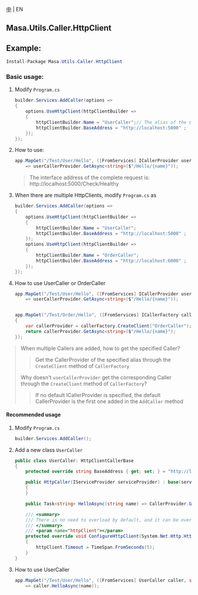[中](README.zh-CN.md) | EN

## Masa.Utils.Caller.HttpClient

## Example:

````c#
Install-Package Masa.Utils.Caller.HttpClient
````

### Basic usage:

1. Modify `Program.cs`

    ```` C#
    builder.Services.AddCaller(options =>
    {
        options.UseHttpClient(httpClientBuilder =>
        {
            httpClientBuilder.Name = "UserCaller";// The alias of the current Caller, when there is only one HttpClient, you can not assign a value to Name
            httpClientBuilder.BaseAddress = "http://localhost:5000" ;
        });
    });
    ````

2. How to use:

    ```` C#
    app.MapGet("/Test/User/Hello", ([FromServices] ICallerProvider userCallerProvider, string name)
        => userCallerProvider.GetAsync<string>($"/Hello/{name}"));
    ````

    > The interface address of the complete request is: http://localhost:5000/Check/Healthy

3. When there are multiple HttpClients, modify `Program.cs` as

    ```` C#
    builder.Services.AddCaller(options =>
    {
        options.UseHttpClient(httpClientBuilder =>
        {
            httpClientBuilder.Name = "UserCaller";
            httpClientBuilder.BaseAddress = "http://localhost:5000" ;
        });
        options.UseHttpClient(httpClientBuilder =>
        {
            httpClientBuilder.Name = "OrderCaller";
            httpClientBuilder.BaseAddress = "http://localhost:6000" ;
        });
    });
    ````

4. How to use UserCaller or OrderCaller

    ```` C#
    app.MapGet("/Test/User/Hello", ([FromServices] ICallerProvider userCallerProvider, string name)
        => userCallerProvider.GetAsync<string>($"/Hello/{name}"));


    app.MapGet("/Test/Order/Hello", ([FromServices] ICallerFactory callerFactory, string name) =>
    {
        var callerProvider = callerFactory.CreateClient("OrderCaller");
        return callerProvider.GetAsync<string>($"/Hello/{name}");
    });
    ````

> When multiple Callers are added, how to get the specified Caller?
>> Get the CallerProvider of the specified alias through the `CreateClient` method of `CallerFactory`
>
> Why doesn't `userCallerProvider` get the corresponding Caller through the `CreateClient` method of `CallerFactory`?
>> If no default ICallerProvider is specified, the default CallerProvider is the first one added in the `AddCaller` method

#### Recommended usage

1. Modify `Program.cs`

    ```` C#
    builder.Services.AddCaller();
    ````

2. Add a new class `UserCaller`

    ```` C#
    public class UserCaller: HttpClientCallerBase
    {
        protected override string BaseAddress { get; set; } = "http://localhost:5000";

        public HttpCaller(IServiceProvider serviceProvider) : base(serviceProvider)
        {
        }

        public Task<string> HelloAsync(string name) => CallerProvider.GetStringAsync($"/Hello/{name}");

        /// <summary>
        /// There is no need to overload by default, and it can be overloaded when there are special requirements for httpClient
        /// </summary>
        /// <param name="httpClient"></param>
        protected override void ConfigureHttpClient(System.Net.Http.HttpClient httpClient)
        {
            httpClient.Timeout = TimeSpan.FromSeconds(5);
        }
    }
    ````

3. How to use UserCaller

    ```` C#
    app.MapGet("/Test/User/Hello", ([FromServices] UserCaller caller, string name)
        => caller.HelloAsync(name));
    ````